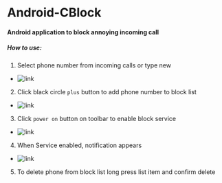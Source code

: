 # Android-CBlock
#### Android application to block annoying incoming call

##### How to use:

1. Select phone number from incoming calls or type new
  * ![link](../../../img/blob/master/cblock/select_number.png)

2. Click black circle `plus` button to add phone number to block list
  * ![link](../../../img/blob/master/cblock/add_number.png)

3. Click `power on` button on toolbar to enable block service
  * ![link](../../../img/blob/master/cblock/enable_service.png)

4. When Service enabled, notification appears
  * ![link](../../../img/blob/master/cblock/notification.png)

5. To delete phone from block list long press list item and confirm delete
